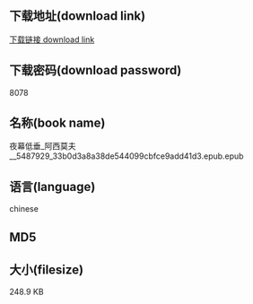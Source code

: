 ## 下载地址(download link)
[下载链接 download link](https://tutu365.netlify.app/?s=%E5%A4%9C%E5%B9%95%E4%BD%8E%E5%9E%82_%E9%98%BF%E8%A5%BF%E8%8E%AB%E5%A4%AB__5487929_33b0d3a8a38de544099cbfce9add41d3.epub)

## 下载密码(download password)
8078

## 名称(book name)
夜幕低垂_阿西莫夫__5487929_33b0d3a8a38de544099cbfce9add41d3.epub.epub

## 语言(language)
chinese

## MD5


## 大小(filesize)
248.9 KB
